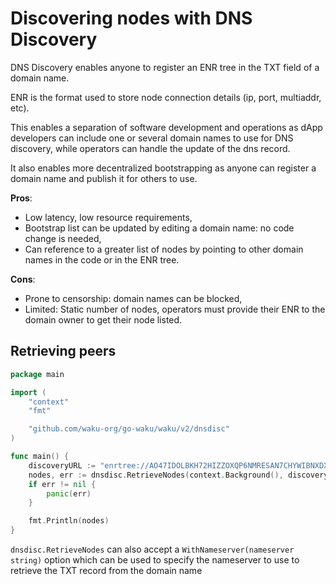 Discovering nodes with DNS Discovery
===
DNS Discovery enables anyone to register an ENR tree in the TXT field of a domain name.

ENR is the format used to store node connection details (ip, port, multiaddr, etc).

This enables a separation of software development and operations as dApp developers can include one or several domain names to use for DNS discovery, while operators can handle the update of the dns record.

It also enables more decentralized bootstrapping as anyone can register a domain name and publish it for others to use.

**Pros**:
- Low latency, low resource requirements,
- Bootstrap list can be updated by editing a domain name: no code change is needed,
- Can reference to a greater list of nodes by pointing to other domain names in the code or in the ENR tree.

**Cons**:
- Prone to censorship: domain names can be blocked,
- Limited: Static number of nodes, operators must provide their ENR to the domain owner to get their node listed.


## Retrieving peers
```go
package main

import (
	"context"
	"fmt"

	"github.com/waku-org/go-waku/waku/v2/dnsdisc"
)

func main() {
	discoveryURL := "enrtree://AO47IDOLBKH72HIZZOXQP6NMRESAN7CHYWIBNXDXWRJRZWLODKII6@test.wakuv2.nodes.status.im"
	nodes, err := dnsdisc.RetrieveNodes(context.Background(), discoveryURL)
	if err != nil {
		panic(err)
	}

	fmt.Println(nodes)
}
```

`dnsdisc.RetrieveNodes` can also accept a `WithNameserver(nameserver string)` option which can be used to specify the nameserver to use to retrieve the TXT record from the domain name
